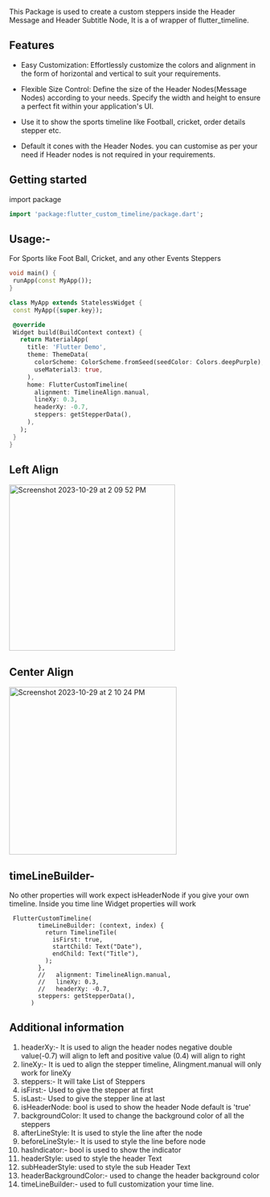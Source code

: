 <!--
This README describes the package. If you publish this package to pub.dev,
this README's contents appear on the landing page for your package.

For information about how to write a good package README, see the guide for
[writing package pages](https://dart.dev/guides/libraries/writing-package-pages).

For general information about developing packages, see the Dart guide for
[creating packages](https://dart.dev/guides/libraries/create-library-packages)
and the Flutter guide for
[developing packages and plugins](https://flutter.dev/developing-packages).
-->

This Package is used to create a custom steppers inside the Header Message and Header Subtitle Node, It is a of wrapper of flutter_timeline.

## Features

* Easy Customization: Effortlessly customize the colors and alignment in the form of horizontal and vertical to suit your requirements.

* Flexible Size Control: Define the size of the Header Nodes(Message Nodes) according to your needs. Specify the width and height to ensure a perfect fit within your application's UI.

* Use it to show the sports timeline like Football, cricket, order details stepper etc.

* Default it cones with the Header Nodes. you can customise as per your need if Header nodes is not required in your requirements.

## Getting started

import package
```dart
import 'package:flutter_custom_timeline/package.dart';
```

## Usage:-
For Sports like Foot Ball, Cricket, and any other Events Steppers
 ```dart
 void main() {
  runApp(const MyApp());
}

class MyApp extends StatelessWidget {
  const MyApp({super.key});

  @override
  Widget build(BuildContext context) {
    return MaterialApp(
      title: 'Flutter Demo',
      theme: ThemeData(
        colorScheme: ColorScheme.fromSeed(seedColor: Colors.deepPurple),
        useMaterial3: true,
      ),
      home: FlutterCustomTimeline(
        alignment: TimelineAlign.manual,
        lineXy: 0.3,
        headerXy: -0.7,
        steppers: getStepperData(),
      ),
    );
  }
}
 ```
## Left Align

<img width="330" alt="Screenshot 2023-10-29 at 2 09 52 PM" src="https://github.com/Shadil-rayeen/Flutter-Custom-Timeline/assets/84621229/5d23d60c-dbf5-4279-8642-1b856dc93ed0">

## Center Align
 <img width="333" alt="Screenshot 2023-10-29 at 2 10 24 PM" src="https://github.com/Shadil-rayeen/Flutter-Custom-Timeline/assets/84621229/c043bba7-3da7-4435-a153-74903815b2b7">




## timeLineBuilder-
No  other properties will work expect isHeaderNode if you give your own timeline. Inside you time line Widget properties will work
```agsl
 FlutterCustomTimeline(
        timeLineBuilder: (context, index) {
          return TimelineTile(
            isFirst: true,
            startChild: Text("Date"),
            endChild: Text("Title"),
          );
        },
        //   alignment: TimelineAlign.manual,
        //   lineXy: 0.3,
        //   headerXy: -0.7,
        steppers: getStepperData(),
      )
```

## Additional information

1. headerXy:- It is used to align the header nodes negative double value(-0.7) will align to left and positive value (0.4) will align to right
2. lineXy:- It is ued to align the stepper timeline, Alingment.manual will only work for lineXy
3. steppers:- It will take List of Steppers
4. isFirst:- Used to give the stepper at first
5. isLast:- Used to give the stepper line at last
6. isHeaderNode: bool is used to show the header Node default is 'true'
7. backgroundColor: It used to change the background color of all the steppers
8. afterLineStyle: It is used to style the line after the node
9. beforeLineStyle:- It is used to style the line before node
10. hasIndicator:- bool is used to show the indicator
11. headerStyle: used to style the header Text
12. subHeaderStyle: used to style the sub Header Text
13. headerBackgroundColor:- used to change the header background color
14. timeLineBuilder:- used to full customization your time line.
